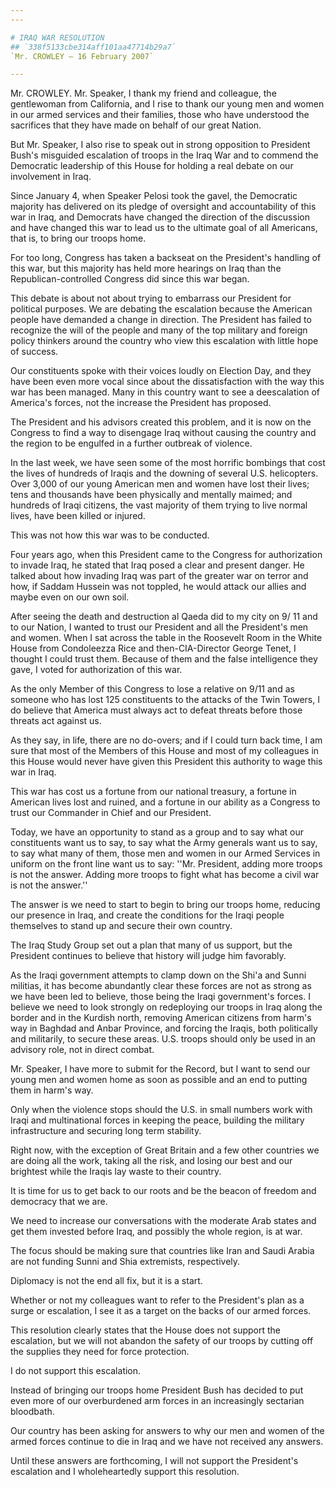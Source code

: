 ```yaml
---
---

# IRAQ WAR RESOLUTION
## `338f5133cbe314aff101aa47714b29a7`
`Mr. CROWLEY — 16 February 2007`

---
```



Mr. CROWLEY. Mr. Speaker, I thank my friend and colleague, the 
gentlewoman from California, and I rise to thank our young men and 
women in our armed services and their families, those who have 
understood the sacrifices that they have made on behalf of our great 
Nation.

But Mr. Speaker, I also rise to speak out in strong opposition to 
President Bush's misguided escalation of troops in the Iraq War and to 
commend the Democratic leadership of this House for holding a real 
debate on our involvement in Iraq.

Since January 4, when Speaker Pelosi took the gavel, the Democratic 
majority has delivered on its pledge of oversight and accountability of 
this war in Iraq, and Democrats have changed the direction of the 
discussion and have changed this war to lead us to the ultimate goal of 
all Americans, that is, to bring our troops home.

For too long, Congress has taken a backseat on the President's 
handling of this war, but this majority has held more hearings on Iraq 
than the Republican-controlled Congress did since this war began.



This debate is about not about trying to embarrass our President for 
political purposes. We are debating the escalation because the American 
people have demanded a change in direction. The President has failed to 
recognize the will of the people and many of the top military and 
foreign policy thinkers around the country who view this escalation 
with little hope of success.

Our constituents spoke with their voices loudly on Election Day, and 
they have been even more vocal since about the dissatisfaction with the 
way this war has been managed. Many in this country want to see a 
deescalation of America's forces, not the increase the President has 
proposed.

The President and his advisors created this problem, and it is now on 
the Congress to find a way to disengage Iraq without causing the 
country and the region to be engulfed in a further outbreak of 
violence.

In the last week, we have seen some of the most horrific bombings 
that cost the lives of hundreds of Iraqis and the downing of several 
U.S. helicopters. Over 3,000 of our young American men and women have 
lost their lives; tens and thousands have been physically and mentally 
maimed; and hundreds of Iraqi citizens, the vast majority of them 
trying to live normal lives, have been killed or injured.

This was not how this war was to be conducted.

Four years ago, when this President came to the Congress for 
authorization to invade Iraq, he stated that Iraq posed a clear and 
present danger. He talked about how invading Iraq was part of the 
greater war on terror and how, if Saddam Hussein was not toppled, he 
would attack our allies and maybe even on our own soil.

After seeing the death and destruction al Qaeda did to my city on 9/
11 and to our Nation, I wanted to trust our President and all the 
President's men and women. When I sat across the table in the Roosevelt 
Room in the White House from Condoleezza Rice and then-CIA-Director 
George Tenet, I thought I could trust them. Because of them and the 
false intelligence they gave, I voted for authorization of this war.

As the only Member of this Congress to lose a relative on 9/11 and as 
someone who has lost 125 constituents to the attacks of the Twin 
Towers, I do believe that America must always act to defeat threats 
before those threats act against us.

As they say, in life, there are no do-overs; and if I could turn back 
time, I am sure that most of the Members of this House and most of my 
colleagues in this House would never have given this President this 
authority to wage this war in Iraq.



This war has cost us a fortune from our national treasury, a fortune 
in American lives lost and ruined, and a fortune in our ability as a 
Congress to trust our Commander in Chief and our President.

Today, we have an opportunity to stand as a group and to say what our 
constituents want us to say, to say what the Army generals want us to 
say, to say what many of them, those men and women in our Armed 
Services in uniform on the front line want us to say: ''Mr. President, 
adding more troops is not the answer. Adding more troops to fight what 
has become a civil war is not the answer.''

The answer is we need to start to begin to bring our troops home, 
reducing our presence in Iraq, and create the conditions for the Iraqi 
people themselves to stand up and secure their own country.

The Iraq Study Group set out a plan that many of us support, but the 
President continues to believe that history will judge him favorably.

As the Iraqi government attempts to clamp down on the Shi'a and Sunni 
militias, it has become abundantly clear these forces are not as strong 
as we have been led to believe, those being the Iraqi government's 
forces. I believe we need to look strongly on redeploying our troops in 
Iraq along the border and in the Kurdish north, removing American 
citizens from harm's way in Baghdad and Anbar Province, and forcing the 
Iraqis, both politically and militarily, to secure these areas. U.S. 
troops should only be used in an advisory role, not in direct combat.

Mr. Speaker, I have more to submit for the Record, but I want to send 
our young men and women home as soon as possible and an end to putting 
them in harm's way.

Only when the violence stops should the U.S. in small numbers work 
with Iraqi and multinational forces in keeping the peace, building the 
military infrastructure and securing long term stability.

Right now, with the exception of Great Britain and a few other 
countries we are doing all the work, taking all the risk, and losing 
our best and our brightest while the Iraqis lay waste to their country.

It is time for us to get back to our roots and be the beacon of 
freedom and democracy that we are.

We need to increase our conversations with the moderate Arab states 
and get them invested before Iraq, and possibly the whole region, is at 
war.

The focus should be making sure that countries like Iran and Saudi 
Arabia are not funding Sunni and Shia extremists, respectively.

Diplomacy is not the end all fix, but it is a start.

Whether or not my colleagues want to refer to the President's plan as 
a surge or escalation, I see it as a target on the backs of our armed 
forces.

This resolution clearly states that the House does not support the 
escalation, but we will not abandon the safety of our troops by cutting 
off the supplies they need for force protection.

I do not support this escalation.

Instead of bringing our troops home President Bush has decided to put 
even more of our overburdened arm forces in an increasingly sectarian 
bloodbath.

Our country has been asking for answers to why our men and women of 
the armed forces continue to die in Iraq and we have not received any 
answers.

Until these answers are forthcoming, I will not support the 
President's escalation and I wholeheartedly support this resolution.
